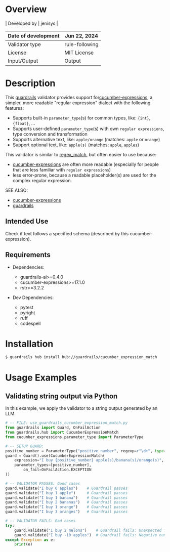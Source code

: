 # Overview

| Developed by | jenisys |

| Date of development | Jun 22, 2024 |
| --- | --- |
| Validator type | rule-following |
| License | MIT License |
| Input/Output | Output |

# Description

This [guardrails] validator provides support for[cucumber-expressions], a simpler, more readable "regular expression" dialect with the following features:

* Supports built-in `parameter_type`(s) for common types, like: `{int}`, `{float}`, ...
* Supports user-defined `parameter_type`(s) with own `regular expressions`, type conversion and transformation
* Supports alternative text, like: `apple/orange` (matches: `apple` or `orange`)
* Support optional text, like: `apple(s)` (matches: `apple`, `apples`)

This validator is similar to [regex_match], but often easier to use because:

* [cucumber-expressions] are often more readable (especially for people that are less familiar with `regular expressions`)
* less error-prone, because a readable placeholder(s) are used for the complex regular expression.

SEE ALSO:

* [cucumber-expressions]
* [guardrails]

[cucumber-expressions]: https://github.com/cucumber/cucumber-expressions
[guardrails]: https://github.com/guardrails-ai/guardrails
[regex_match]: https://github.com/guardrails-ai/regex_match

## Intended Use

Check if text follows a specified schema (described by this cucumber-expression).

## Requirements

* Dependencies:
    - guardrails-ai>=0.4.0
    - cucumber-expressions>=17.1.0
    - rstr>=3.2.2

* Dev Dependencies:
    - pytest
    - pyright
    - ruff
    - codespell

# Installation

```bash
$ guardrails hub install hub://guardrails/cucumber_expression_match
```

# Usage Examples

## Validating string output via Python

In this example, we apply the validator to a string output generated by an LLM.

```python
# -- FILE: use_guardrails_cucumber_expression_match.py
from guardrails import Guard, OnFailAction
from guardrails.hub import CucumberExpressionMatch
from cucumber_expressions.parameter_type import ParameterType

# -- SETUP GUARD:
positive_number = ParameterType("positive_number", regexp=r"\d+", type=int)
guard = Guard().use(CucumberExpressionMatch(
    expression="I buy {positive_number} apple(s)/banana(s)/orange(s)",
	parameter_types=[positive_number],
        on_fail=OnFailAction.EXCEPTION
))

# -- VALIDATOR PASSES: Good cases
guard.validate("I buy 0 apples")    # Guardrail passes
guard.validate("I buy 1 apple")     # Guardrail passes
guard.validate("I buy 1 banana")    # Guardrail passes
guard.validate("I buy 2 bananas")   # Guardrail passes
guard.validate("I buy 1 orange")    # Guardrail passes
guard.validate("I buy 3 oranges")   # Guardrail passes

# -- VALIDATOR FAILS: Bad cases
try:
    guard.validate("I buy 2 melons")    # Guardrail fails: Unexpected fruit
    guard.validate("I buy -10 apples")  # Guardrail fails: Negative number
except Exception as e:
    print(e)
```
